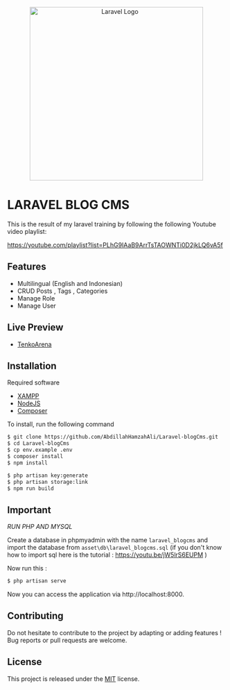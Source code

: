 <p align="center"><a href="https://laravel.com" target="_blank"><img src="https://raw.githubusercontent.com/laravel/art/master/logo-lockup/5%20SVG/2%20CMYK/1%20Full%20Color/laravel-logolockup-cmyk-red.svg" width="400" alt="Laravel Logo"></a></p>


# LARAVEL BLOG CMS

This is the result of my laravel training by following the following Youtube video playlist: 

https://youtube.com/playlist?list=PLhG9IAaB9ArrTsTAOWNTi0D2jkLQ6vA5f


## Features

- Multilingual (English and Indonesian)
- CRUD Posts , Tags , Categories 
- Manage Role
- Manage User

## Live Preview
- [TenkoArena](https://tenkoarena.000webhostapp.com/)

## Installation

Required software
- [XAMPP](https://www.apachefriends.org/)
- [NodeJS](https://nodejs.org)
- [Composer](https://getcomposer.org/download/)


To install, run the following command

```bash
$ git clone https://github.com/AbdillahHamzahAli/Laravel-blogCms.git
$ cd Laravel-blogCms
$ cp env.example .env
$ composer install
$ npm install
```
```bash
$ php artisan key:generate
$ php artisan storage:link
$ npm run build
```
## Important

*RUN PHP AND MYSQL*

Create a database in phpmyadmin with the name `laravel_blogcms` and import the database from `asset\db\laravel_blogcms.sql` (if you don't know how to import sql here is the tutorial : https://youtu.be/jW5lrS6EUPM )

Now run this : 
```bash
$ php artisan serve
```
Now you can access the application via http://localhost:8000.




## Contributing

Do not hesitate to contribute to the project by adapting or adding features ! Bug reports or pull requests are welcome.


## License

This project is released under the [MIT](http://opensource.org/licenses/MIT) license.
